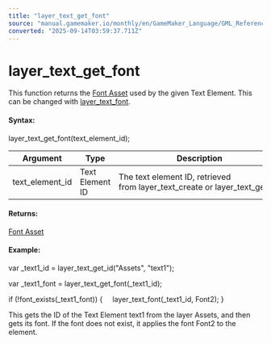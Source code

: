 ```yaml
---
title: "layer_text_get_font"
source: "manual.gamemaker.io/monthly/en/GameMaker_Language/GML_Reference/Asset_Management/Rooms/Text_Functions/layer_text_get_font.htm"
converted: "2025-09-14T03:59:37.711Z"
---
```


# layer\_text\_get\_font

This function returns the [Font Asset](../../../../../../../../The_Asset_Editors/Fonts.md) used by the given Text Element. This can be changed with [layer\_text\_font](layer_text_font.md).

#### Syntax:

layer\_text\_get\_font(text\_element\_id);

| Argument | Type | Description |
| --- | --- | --- |
| text_element_id | Text Element ID | The text element ID, retrieved from layer_text_create or layer_text_get_id. |

#### Returns:

[Font Asset](../../../../../../../../The_Asset_Editors/Fonts.md)

#### Example:

var \_text1\_id = layer\_text\_get\_id("Assets", "text1");

var \_text1\_font = layer\_text\_get\_font(\_text1\_id);

if (!font\_exists(\_text1\_font))
{
    layer\_text\_font(\_text1\_id, Font2);
}

This gets the ID of the Text Element text1 from the layer Assets, and then gets its font. If the font does not exist, it applies the font Font2 to the element.